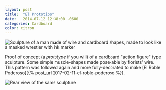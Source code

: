 ```yaml
---
layout: post
title:  "El Prototipo"
date:   2014-07-12 12:38:00 -0600
categories: Cardboard
color: citron
---
```


![Sculpture of a man made of wire and cardboard shapes, made to look like a masked wrestler with ink marker](https://live.staticflickr.com/65535/50781129417_43826bdc94_b.jpg)

<!--more-->

Proof of concept (a _prototype_ if you will) of a cardboard "action figure" type sculpture. Some simple muscle-shapes made pose-able by florists' wire. This pattern was followed again and more fully-decorated to make [El Roble Poderoso]({% post_url 2017-02-11-el-roble-poderoso %}).

![Rear view of the same sculpture](https://live.staticflickr.com/65535/50781024011_091a90d1ec_b.jpg)

